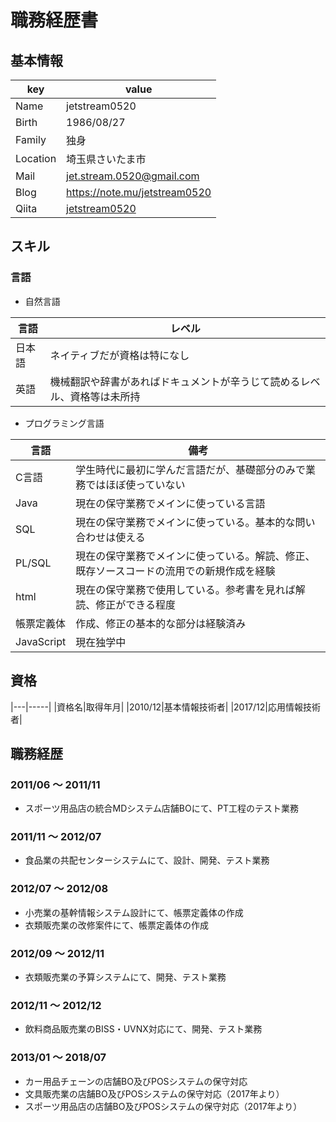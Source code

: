 # 職務経歴書

## 基本情報

|key|value|
|---|-----|
|Name|jetstream0520|
|Birth|1986/08/27|
|Family|独身|
|Location|埼玉県さいたま市|
|Mail|jet.stream.0520@gmail.com|
|Blog|https://note.mu/jetstream0520|
|Qiita|[jetstream0520](https://qiita.com/jetstream0520)|

## スキル

### 言語

- 自然言語

|言語|レベル|
|---|-----|
|日本語|ネイティブだが資格は特になし|
|英語|機械翻訳や辞書があればドキュメントが辛うじて読めるレベル、資格等は未所持|

- プログラミング言語

|言語|備考|
|---|-----|
|C言語|学生時代に最初に学んだ言語だが、基礎部分のみで業務ではほぼ使っていない|
|Java|現在の保守業務でメインに使っている言語|
|SQL|現在の保守業務でメインに使っている。基本的な問い合わせは使える|
|PL/SQL|現在の保守業務でメインに使っている。解読、修正、既存ソースコードの流用での新規作成を経験|
|html|現在の保守業務で使用している。参考書を見れば解読、修正ができる程度|
|帳票定義体|作成、修正の基本的な部分は経験済み|
|JavaScript|現在独学中|


## 資格

|---|-----|
|資格名|取得年月|
|2010/12|基本情報技術者|
|2017/12|応用情報技術者|

## 職務経歴

### 2011/06 ～ 2011/11

- スポーツ用品店の統合MDシステム店舗BOにて、PT工程のテスト業務

### 2011/11 ～ 2012/07

- 食品業の共配センターシステムにて、設計、開発、テスト業務

### 2012/07 ～ 2012/08

- 小売業の基幹情報システム設計にて、帳票定義体の作成
- 衣類販売業の改修案件にて、帳票定義体の作成

### 2012/09 ～ 2012/11

- 衣類販売業の予算システムにて、開発、テスト業務

### 2012/11 ～ 2012/12

- 飲料商品販売業のBISS・UVNX対応にて、開発、テスト業務

### 2013/01 ～ 2018/07

- カー用品チェーンの店舗BO及びPOSシステムの保守対応
- 文具販売業の店舗BO及びPOSシステムの保守対応（2017年より）
- スポーツ用品店の店舗BO及びPOSシステムの保守対応（2017年より）

